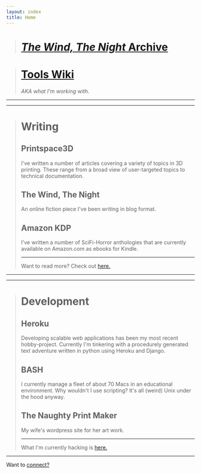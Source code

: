 ```yaml
---
layout: index
title: Home
---
```


> # [<i class="fa fa-pencil-square-o"></i> ***The Wind, The Night*** Archive](https://jpspadaro.github.io/thewindthenight)

> # [<i class="fa fa-cog"></i> Tools Wiki](/git-wiki)
>
> *AKA what I'm working with.*

---

---

> # <i class="fa fa-pencil-square-o"></i> Writing
> ## Printspace3D
> I've written a number of articles covering a variety of topics in 3D printing. These range from a broad view of user-targeted topics to technical documentation.
> ## The Wind, The Night
> An online fiction piece I've been writing in blog format.
> ## Amazon KDP
> I've written a number of SciFi-Horror anthologies that are currently available on Amazon.com as ebooks for Kindle.
>
> ---
> Want to read more? Check out [here.](/writing)

---

---

> # <i class="fa fa-desktop"></i> Development
> ## Heroku
> Developing scalable web applications has been my most recent hobby-project. Currently I'm tinkering with a procedurely generated text adventure written in python using Heroku and Django.
> ## BASH
> I currently manage a fleet of about 70 Macs in an educational environment. Why wouldn't I use scripting? It's all (weird) Unix under the hood anyway.
> ## The Naughty Print Maker
> My wife's wordpress site for her art work.
>
> ---
> What I'm currently hacking is [here.](/development)

---


Want to [<i class="fa fa-handshake-o"></i> connect?](/contact)
